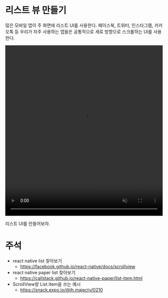 # 리스트 뷰 만들기

많은 모바일 앱이 주 화면에 리스트 UI를 사용한다.
페이스북, 트위터, 인스타그램, 카카오톡 등 우리가 자주 사용하는 앱들은
공통적으로 세로 방향으로 스크롤하는 UI를 사용한다.

<video width="99%" height="540" autoplay loop muted>
    <source src="./3-twitter-list.mp4" type="video/mp4">
</video>

리스트 UI를 만들어보자.

# 주석

- react native list 찾아보기
  - https://facebook.github.io/react-native/docs/scrollview
- react native paper list 찾아보기
  - https://callstack.github.io/react-native-paper/list-item.html
- ScrollView랑 List.Item을 쓰는 예시
  - https://snack.expo.io/@jh.majecty/0210

